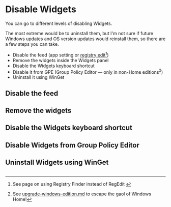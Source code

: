 # Disable Widgets

You can go to different levels of disabling Widgets.

The most extreme would be to uninstall them, but I'm not sure if future Windows updates and OS version updates would reinstall them, so there are a few steps you can take.

* Disable the feed (app setting or [registry edit](#user-content-fn-1)[^1])
* Remove the widgets inside the Widgets panel
* Disable the Widgets keyboard shortcut
* Disable it from GPE (Group Policy Editor — [only in non-Home editions](#user-content-fn-2)[^2])
* Uninstall it using WinGet

## Disable the feed

## Remove the widgets

## Disable the Widgets keyboard shortcut

## Disable Widgets from Group Policy Editor

## Uninstall Widgets using WinGet

<figure><img src="broken-reference" alt=""><figcaption></figcaption></figure>



[^1]: See page on using Registry Finder instead of RegEdit&#x20;

[^2]: See [upgrade-windows-edition.md](upgrade-windows-edition.md "mention") to escape the gaol of Windows Home!
